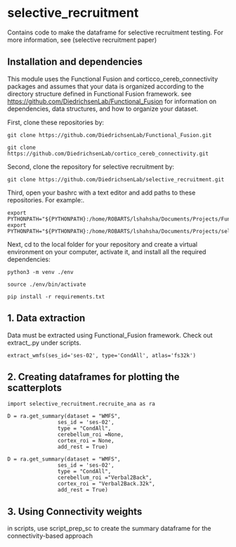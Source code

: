 # selective_recruitment

Contains code to make the dataframe for selective recruitment testing.
For more information, see (selective recruitment paper)

## Installation and dependencies
This module uses the Functional Fusion and corticco_cereb_connectivity packages and assumes that your data is organized according to the directory structure defined in Functional Fusion framework.
see https://github.com/DiedrichsenLab/Functional_Fusion for information on dependencies, data structures, and how to organize your dataset.

First, clone these repositories by:<br>
```
git clone https://github.com/DiedrichsenLab/Functional_Fusion.git

git clone https://github.com/DiedrichsenLab/cortico_cereb_connectivity.git
```

Second, clone the repository for selective recruitment by: <br>
```
git clone https://github.com/DiedrichsenLab/selective_recruitment.git
```

Third, open your bashrc with a text editor and add paths to these repositories. For example:.<br>
```
export PYTHONPATH="${PYTHONPATH}:/home/ROBARTS/lshahsha/Documents/Projects/Functional_Fusion"
export PYTHONPATH="${PYTHONPATH}:/home/ROBARTS/lshahsha/Documents/Projects/selective_recruitment"
```

Next, cd to the local folder for your repository and create a virtual environment on your computer, activate it, and install all the required dependencies: <br>
```
python3 -m venv ./env

source ./env/bin/activate

pip install -r requirements.txt
```
## 1. Data extraction
Data must be extracted using Functional_Fusion framework. 
Check out extract_<dataset>.py under scripts.

```
extract_wmfs(ses_id='ses-02', type='CondAll', atlas='fs32k')
```
## 2. Creating dataframes for plotting the scatterplots

```
import selective_recruitment.recruite_ana as ra

D = ra.get_summary(dataset = "WMFS", 
                ses_id = 'ses-02', 
                type = "CondAll", 
                cerebellum_roi =None, 
                cortex_roi = None,
                add_rest = True)

D = ra.get_summary(dataset = "WMFS", 
                ses_id = 'ses-02', 
                type = "CondAll", 
                cerebellum_roi ="Verbal2Back", 
                cortex_roi = "Verbal2Back.32k",
                add_rest = True)
```

## 3. Using Connectivity weights
in scripts, use script_prep_sc to create the summary dataframe for the connectivity-based approach

